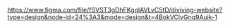 https://www.figma.com/file/fSVST3gDhFKgqlAVLvC5tD/diviving-website?type=design&node-id=24%3A3&mode=design&t=4BokVClyGnq9Auik-1
